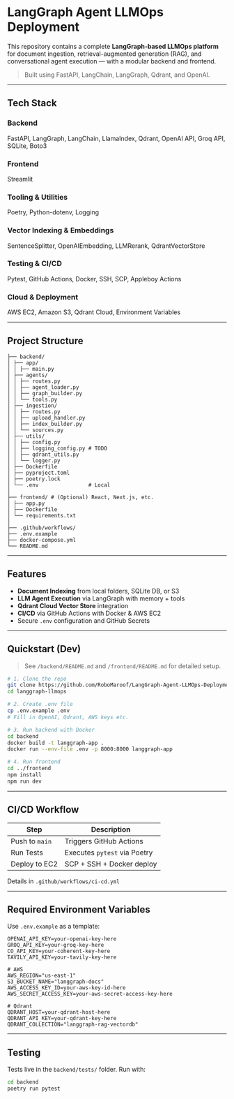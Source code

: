 # LangGraph Agent LLMOps Deployment

This repository contains a complete **LangGraph-based LLMOps platform** for document ingestion, retrieval-augmented generation (RAG), and conversational agent execution — with a modular backend and frontend.

> Built using FastAPI, LangChain, LangGraph, Qdrant, and OpenAI.

---

## Tech Stack

### Backend  
FastAPI, LangGraph, LangChain, LlamaIndex, Qdrant, OpenAI API, Groq API, SQLite, Boto3

### Frontend  
Streamlit

### Tooling & Utilities  
Poetry, Python-dotenv, Logging

### Vector Indexing & Embeddings  
SentenceSplitter, OpenAIEmbedding, LLMRerank, QdrantVectorStore

### Testing & CI/CD  
Pytest, GitHub Actions, Docker, SSH, SCP, Appleboy Actions

### Cloud & Deployment  
AWS EC2, Amazon S3, Qdrant Cloud, Environment Variables

---

## Project Structure

```plaintext
├── backend/
│ ├── app/
│ │ ├── main.py             
│ ├── agents/
│ │ ├── routes.py         
│ │ ├── agent_loader.py  
│ │ ├── graph_builder.py          
│ │ └── tools.py  
│ ├── ingestion/
│ │ ├── routes.py         
│ │ ├── upload_handler.py  
│ │ ├── index_builder.py       
│ │ └── sources.py   
│ ├── utils/
│ │ ├── config.py 
│ │ ├── logging_config.py # TODO 
│ │ ├── qdrant_utils.py 
│ │ └── logger.py         
│ ├── Dockerfile          
│ ├── pyproject.toml      
│ ├── poetry.lock         
│ └── .env                # Local 
│
├── frontend/ # (Optional) React, Next.js, etc.
│ ├── app.py
│ ├── Dockerfile
│ └── requirements.txt
│
├── .github/workflows/ 
├── .env.example 
├── docker-compose.yml
└── README.md 
```

---

## Features

- **Document Indexing** from local folders, SQLite DB, or S3
- **LLM Agent Execution** via LangGraph with memory + tools
- **Qdrant Cloud Vector Store** integration
- **CI/CD** via GitHub Actions with Docker & AWS EC2
- Secure `.env` configuration and GitHub Secrets

---

## Quickstart (Dev)

> See `/backend/README.md` and `/frontend/README.md` for detailed setup.

```bash
# 1. Clone the repo
git clone https://github.com/RoboMaroof/LangGraph-Agent-LLMOps-Deployment
cd langgraph-llmops

# 2. Create .env file
cp .env.example .env
# Fill in OpenAI, Qdrant, AWS keys etc.

# 3. Run backend with Docker
cd backend
docker build -t langgraph-app .
docker run --env-file .env -p 8000:8000 langgraph-app

# 4. Run frontend
cd ../frontend
npm install
npm run dev
```

---

## CI/CD Workflow

| Step          | Description                         |
|---------------|-------------------------------------|
| Push to `main`| Triggers GitHub Actions             |
| Run Tests     | Executes `pytest` via Poetry        |
| Deploy to EC2 | SCP + SSH + Docker deploy           |
Details in `.github/workflows/ci-cd.yml`

---

## Required Environment Variables
Use `.env.example` as a template:
```env
OPENAI_API_KEY=your-openai-key-here
GROQ_API_KEY=your-groq-key-here
CO_API_KEY=your-coherent-key-here
TAVILY_API_KEY=your-tavily-key-here

# AWS 
AWS_REGION="us-east-1"
S3_BUCKET_NAME="langgraph-docs"
AWS_ACCESS_KEY_ID=your-aws-key-id-here
AWS_SECRET_ACCESS_KEY=your-aws-secret-access-key-here

# Qdrant 
QDRANT_HOST=your-qdrant-host-here
QDRANT_API_KEY=your-qdrant-key-here
QDRANT_COLLECTION="langgraph-rag-vectordb"
```

---

## Testing
Tests live in the `backend/tests/` folder. Run with:
```bash
cd backend
poetry run pytest
```